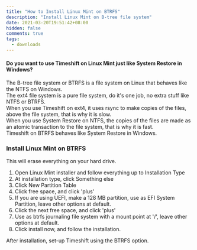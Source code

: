 ```yaml
---
title: "How to Install Linux Mint on BTRFS"
description: "Install Linux Mint on B-tree file system"
date: 2021-03-20T19:51:42+08:00
hidden: false
comments: true
tags:
  - downloads
---
```

#### Do you want to use Timeshift on Linux Mint just like System Restore in Windows?

The B-tree file system or BTRFS is a file system on Linux that behaves like the NTFS on Windows.\
The ext4 file system is a pure file system, do it's one job, no extra stuff like NTFS or BTRFS.\
When you use Timeshift on ext4, it uses rsync to make copies of the files, above the file system, that is why it is slow.\
When you use System Restore on NTFS, the copies of the files are made as an atomic transaction to the file system, that is why it is fast.\
Timeshift on BTRFS behaves like System Restore in Windows.

### Install Linux Mint on BTRFS
This will erase everything on your hard drive.

1. Open Linux Mint installer and follow everything up to Installation Type
2. At installation type, click Something else
3. Click New Partition Table
4. Click free space, and click 'plus'
5. If you are using UEFI, make a 128 MB partition, use as EFI System Partition, leave other options at default.
6. Click the next free space, and click 'plus'
7. Use as btrfs journaling file system with a mount point at '/', leave other options at default.
8. Click install now, and follow the installation.

After installation, set-up Timeshift using the BTRFS option.